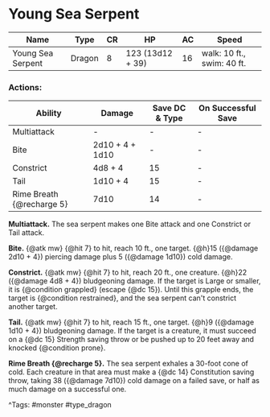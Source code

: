 # Young Sea Serpent

| Name | Type | CR | HP | AC | Speed |
|------|------|----|----|----|-------|
| Young Sea Serpent | Dragon | 8 | 123 (13d12 + 39) | 16 | walk: 10 ft., swim: 40 ft. |

### Actions:

| Ability | Damage | Save DC & Type | On Successful Save |
|---------|--------|----------------|--------------------|
| Multiattack | - | - | - |
| Bite | 2d10 + 4 + 1d10 | - | - |
| Constrict | 4d8 + 4 | 15 | - |
| Tail | 1d10 + 4 | 15 | - |
| Rime Breath {@recharge 5} | 7d10 | 14 | - |


**Multiattack.** The sea serpent makes one Bite attack and one Constrict or Tail attack.

**Bite.** {@atk mw} {@hit 7} to hit, reach 10 ft., one target. {@h}15 ({@damage 2d10 + 4}) piercing damage plus 5 ({@damage 1d10}) cold damage.

**Constrict.** {@atk mw} {@hit 7} to hit, reach 20 ft., one creature. {@h}22 ({@damage 4d8 + 4}) bludgeoning damage. If the target is Large or smaller, it is {@condition grappled} (escape {@dc 15}). Until this grapple ends, the target is {@condition restrained}, and the sea serpent can't constrict another target.

**Tail.** {@atk mw} {@hit 7} to hit, reach 15 ft., one target. {@h}9 ({@damage 1d10 + 4}) bludgeoning damage. If the target is a creature, it must succeed on a {@dc 15} Strength saving throw or be pushed up to 20 feet away and knocked {@condition prone}.

**Rime Breath {@recharge 5}.** The sea serpent exhales a 30-foot cone of cold. Each creature in that area must make a {@dc 14} Constitution saving throw, taking 38 ({@damage 7d10}) cold damage on a failed save, or half as much damage on a successful one.

^Tags: #monster #type_dragon